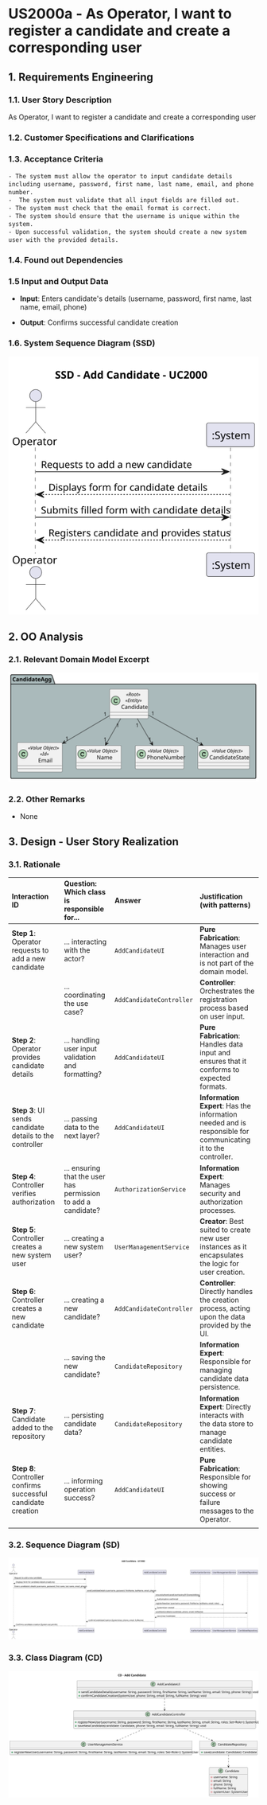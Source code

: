 # US2000a -  As Operator, I want to register a candidate and create a corresponding user

## 1. Requirements Engineering

### 1.1. User Story Description

As Operator, I want to register a candidate and create a corresponding user

### 1.2. Customer Specifications and Clarifications


### 1.3. Acceptance Criteria

    - The system must allow the operator to input candidate details including username, password, first name, last name, email, and phone number.
    -  The system must validate that all input fields are filled out.
    - The system must check that the email format is correct.
    - The system should ensure that the username is unique within the system.
    - Upon successful validation, the system should create a new system user with the provided details.

### 1.4. Found out Dependencies


### 1.5 Input and Output Data

- **Input**: Enters candidate's details (username, password, first name, last name, email, phone)

- **Output**: Confirms successful candidate creation

### 1.6. System Sequence Diagram (SSD)

![SSD.svg](SSD.svg)


## 2. OO Analysis


### 2.1. Relevant Domain Model Excerpt

![DM.svg](DM.svg)

### 2.2. Other Remarks

- None


## 3. Design - User Story Realization


### 3.1. Rationale

| Interaction ID                                                 | Question: Which class is responsible for...            | Answer                       | Justification (with patterns)                                                                              |
|:---------------------------------------------------------------|:-------------------------------------------------------|:-----------------------------|:---------------------------------------------------------------------------------------------------------|
| **Step 1**: Operator requests to add a new candidate           | ... interacting with the actor?                        | `AddCandidateUI`             | **Pure Fabrication**: Manages user interaction and is not part of the domain model.                     |
|                                                                | ... coordinating the use case?                         | `AddCandidateController`     | **Controller**: Orchestrates the registration process based on user input.                               |
| **Step 2**: Operator provides candidate details                | ... handling user input validation and formatting?     | `AddCandidateUI`             | **Pure Fabrication**: Handles data input and ensures that it conforms to expected formats.              |
| **Step 3**: UI sends candidate details to the controller       | ... passing data to the next layer?                    | `AddCandidateUI`             | **Information Expert**: Has the information needed and is responsible for communicating it to the controller. |
| **Step 4**: Controller verifies authorization                  | ... ensuring that the user has permission to add a candidate? | `AuthorizationService`  | **Information Expert**: Manages security and authorization processes.                                    |
| **Step 5**: Controller creates a new system user               | ... creating a new system user?                        | `UserManagementService`      | **Creator**: Best suited to create new user instances as it encapsulates the logic for user creation.   |
| **Step 6**: Controller creates a new candidate                 | ... creating a new candidate?                          | `AddCandidateController`     | **Controller**: Directly handles the creation process, acting upon the data provided by the UI.         |
|                                                                | ... saving the new candidate?                          | `CandidateRepository`        | **Information Expert**: Responsible for managing candidate data persistence.                            |
| **Step 7**: Candidate added to the repository                  | ... persisting candidate data?                         | `CandidateRepository`        | **Information Expert**: Directly interacts with the data store to manage candidate entities.            |
| **Step 8**: Controller confirms successful candidate creation  | ... informing operation success?                       | `AddCandidateUI`             | **Pure Fabrication**: Responsible for showing success or failure messages to the Operator.              |
                                      |


### 3.2. Sequence Diagram (SD)

![SD.svg](SD.svg)

### 3.3. Class Diagram (CD)

![CD.svg](CD.svg)





